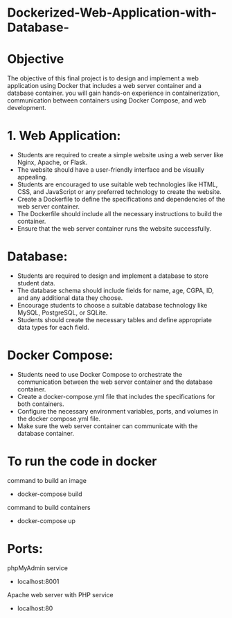 # Dockerized-Web-Application-with-Database-

# Objective 
The objective of this final project is to design and implement a web application using Docker that includes a web server container and a database container. you will gain hands-on experience in containerization, communication between containers using Docker Compose, and web development.

# 1. Web Application:
- Students are required to create a simple website using a web server like Nginx, Apache, or Flask.
- The website should have a user-friendly interface and be visually appealing. 
- Students are encouraged to use suitable web technologies like HTML, CSS, and JavaScript or any preferred technology to create the website. 
- Create a Dockerfile to define the specifications and dependencies of the web server container. 
- The Dockerfile should include all the necessary instructions to build the container. 
- Ensure that the web server container runs the website successfully.

# Database: 
- Students are required to design and implement a database to store student data.
- The database schema should include fields for name, age, CGPA, ID, and any additional data they choose. 
- Encourage students to choose a suitable database technology like MySQL, PostgreSQL, or SQLite. 
- Students should create the necessary tables and define appropriate data types for each field.
  
# Docker Compose: 
- Students need to use Docker Compose to orchestrate the communication between the web server container and the database container. 
- Create a docker-compose.yml file that includes the specifications for both containers. 
- Configure the necessary environment variables, ports, and volumes in the docker compose.yml file.
- Make sure the web server container can communicate with the database container. 


# To run the code in docker
command to build an image
- docker-compose build

command to build containers
- docker-compose up

# Ports:

phpMyAdmin service
- localhost:8001

Apache web server with PHP service
- localhost:80
